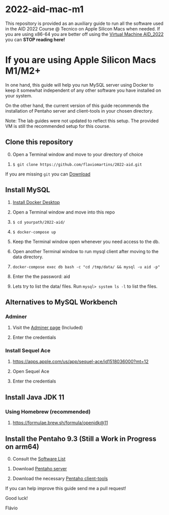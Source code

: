 # 2022-aid-mac-m1

This repository is provided as an auxiliary guide to run all the software used in the AID 2022 Course @ Tecnico on Apple Silicon Macs when needed. If you are using x86-64 you are better off using the [Virtual Machine AID_2022](http://groups.tecnico.ulisboa.pt/aid-meic/virtualbox/) you can **STOP reading here!**

# If you are using Apple Silicon Macs M1/M2+

In one hand, this guide will help you run MySQL server using Docker to keep it somewhat independent of any other software you have installed on your system.

On the other hand, the current version of this guide recommends the installation of Pentaho server and client-tools in your chosen directory.

Note: The lab guides were not updated to reflect this setup. The provided VM is still the recommended setup for this course. 

## Clone this repository

0. Open a Terminal window and move to your directory of choice

1. ```$ git clone https://github.com/flaviomartins/2022-aid.git```

If you are missing ```git``` you can [Download](https://github.com/flaviomartins/2022-aid/archive/refs/heads/main.zip) 

## Install MySQL

1. [Install Docker Desktop](https://docs.docker.com/desktop/install/mac-install/)

2. Open a Terminal window and move into this repo

3. ```$ cd yourpath/2022-aid/```

4. ```$ docker-compose up```

4. Keep the Terminal window open whenever you need access to the db.

5. Open another Terminal window to run mysql client after moving to the data directory.

6. ```docker-compose exec db bash -c "cd /tmp/data/ && mysql -u aid -p"```

7. Enter the the password: aid

8. Lets try to list the data/ files. Run ```mysql> system ls -l``` to list the files.

## Alternatives to MySQL Workbench

### Adminer

1. Visit the [Adminer page](http://localhost:8080) (Included)

2. Enter the credentials

### Install Sequel Ace

1. https://apps.apple.com/us/app/sequel-ace/id1518036000?mt=12

2. Open Sequel Ace

3. Enter the credentials


## Install Java JDK 11

### Using Homebrew (recommended)

1. https://formulae.brew.sh/formula/openjdk@11


## Install the Pentaho 9.3 (Still a Work in Progress on arm64)

0. Consult the [Software List](http://groups.tecnico.ulisboa.pt/aid-meic/virtualbox/)

1. Download [Pentaho server](https://sourceforge.net/projects/pentaho/files/Pentaho-9.3/server/)

2. Download the necessary [Pentaho client-tools](https://sourceforge.net/projects/pentaho/files/Pentaho-9.3/client-tools/)

If you can help improve this guide send me a pull request!

Good luck!

Flávio
